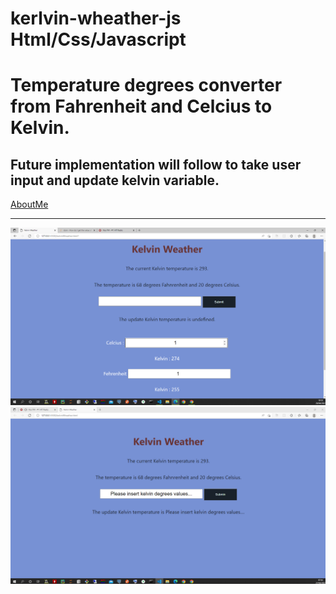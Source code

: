 # kerlvin-wheather-js Html/Css/Javascript

Temperature degrees converter from Fahrenheit and Celcius to Kelvin.
=====================

Future implementation will follow to take user input and update kelvin variable.
---------------------------------------------------

[AboutMe](https://github.com/rex28/About-Me)

---------------------------------------------------

![Screenshot](Screenshot%202.png)
![Screenshot](Screenshot.png)
